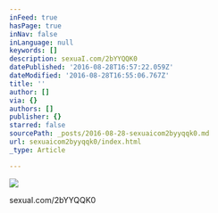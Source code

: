 ```yaml
---
inFeed: true
hasPage: true
inNav: false
inLanguage: null
keywords: []
description: sexuaI.com/2bYYQQK0
datePublished: '2016-08-28T16:57:22.059Z'
dateModified: '2016-08-28T16:55:06.767Z'
title: ''
author: []
via: {}
authors: []
publisher: {}
starred: false
sourcePath: _posts/2016-08-28-sexuaicom2byyqqk0.md
url: sexuaicom2byyqqk0/index.html
_type: Article

---
```

![](https://the-grid-user-content.s3-us-west-2.amazonaws.com/78cfe391-9241-44ca-b6c7-5f63b7955342.jpg)

sexuaI.com/2bYYQQK0